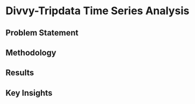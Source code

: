 # Divvy-Tripdata Time Series Analysis

## Problem Statement

## Methodology

## Results

## Key Insights
